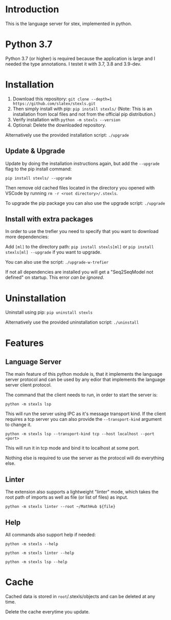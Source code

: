 # Introduction

This is the language server for stex, implemented in python.

# Python 3.7

Python 3.7 (or higher) is required because the application is large and I needed the type annotations.
I testet it with 3.7, 3.8 and 3.9-dev.

# Installation

1. Download this repository: `git clone --depth=1 https://github.com/slatex/stexls.git`
2. Then simply install with pip: `pip install stexls/` (Note: This is an installation from local files and not from the official pip distribution.)
3. Verify installation with `python -m stexls --version`
4. Optional: Delete the downloaded repository.

Alternatively use the provided installation script: `./upgrade`


## Update & Upgrade

Update by doing the installation instructions again, but add the `--upgrade` flag to the pip install command:

`pip install stexls/ --upgrade`

Then remove old cached files located in the directory you opened with VSCode by running `rm -r <root directory>/.stexls`.

To upgrade the pip package you can also use the upgrade script: `./upgrade`

## Install with extra packages

In order to use the trefier you need to specify that you want to download more dependencies:

Add `[ml]` to the directory path: `pip install stexls[ml]` or `pip install stexls[ml] --upgrade` if you want to upgrade.

You can also use the script: `./upgrade-w-trefier`

If not all dependencies are installed you will get a "Seq2SeqModel not defined" on startup. This error *can be ignored*.

# Uninstallation

Uninstall using pip: `pip uninstall stexls`

Alternatively use the provided uninstallation script: `./uninstall`

# Features

## Language Server

The main feature of this python module is, that it implements the language server protocol
and can be used by any edior that implements the language server client protocol.

The command that the client needs to run, in order to start the server is:

`python -m stexls lsp`


This will run the server using IPC as it's message transport kind.
If the client requires a tcp server you can also provide the `--transport-kind` argument to change it.

`python -m stexls lsp --transport-kind tcp --host localhost --port <port>`


This will run it in tcp mode and bind it to localhost at some port.


Nothing else is required to use the server as the protocol will do everything else.


## Linter


The extension also supports a lightweight "linter" mode, which takes
the root path of imports as well as file (or list of files) as input.

`python -m stexls linter --root ~/MathHub ${file}`

## Help

All commands also support help if needed:

`python -m stexls --help`

`python -m stexls linter --help`

`python -m stexls lsp --help`


# Cache


Cached data is stored in `root`/.stexls/objects and can be deleted
at any time.

Delete the cache everytime you update.
